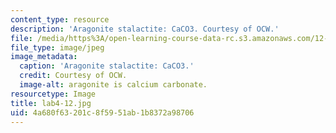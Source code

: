 ```yaml
---
content_type: resource
description: 'Aragonite stalactite: CaCO3. Courtesy of OCW.'
file: /media/https%3A/open-learning-course-data-rc.s3.amazonaws.com/12-108-structure-of-earth-materials-fall-2004/4a680f63201c8f5951ab1b8372a98706_lab4-12.jpg
file_type: image/jpeg
image_metadata:
  caption: 'Aragonite stalactite: CaCO3.'
  credit: Courtesy of OCW.
  image-alt: aragonite is calcium carbonate.
resourcetype: Image
title: lab4-12.jpg
uid: 4a680f63-201c-8f59-51ab-1b8372a98706
---
```

